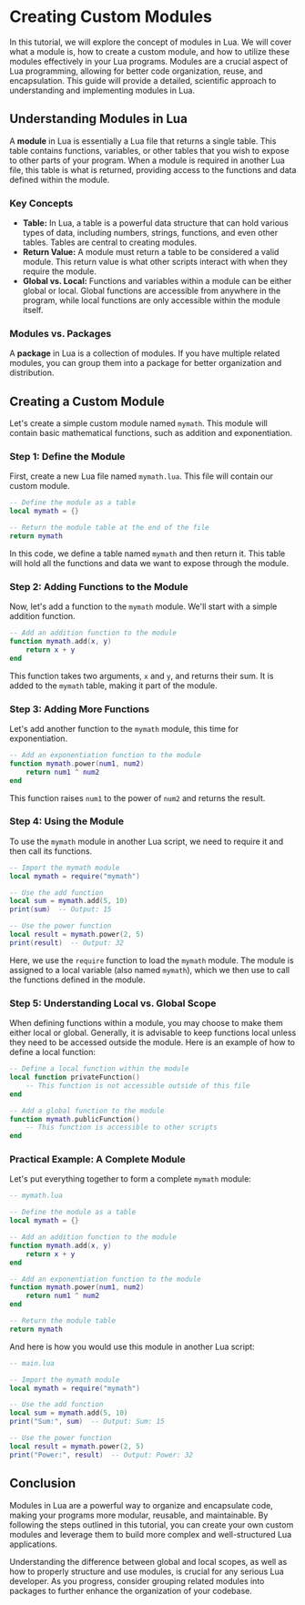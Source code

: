 # Creating Custom Modules

In this tutorial, we will explore the concept of modules in Lua. We will cover what a module is, how to create a custom module, and how to utilize these modules effectively in your Lua programs. Modules are a crucial aspect of Lua programming, allowing for better code organization, reuse, and encapsulation. This guide will provide a detailed, scientific approach to understanding and implementing modules in Lua.

## Understanding Modules in Lua

A **module** in Lua is essentially a Lua file that returns a single table. This table contains functions, variables, or other tables that you wish to expose to other parts of your program. When a module is required in another Lua file, this table is what is returned, providing access to the functions and data defined within the module.

### Key Concepts

- **Table:** In Lua, a table is a powerful data structure that can hold various types of data, including numbers, strings, functions, and even other tables. Tables are central to creating modules.
- **Return Value:** A module must return a table to be considered a valid module. This return value is what other scripts interact with when they require the module.
- **Global vs. Local:** Functions and variables within a module can be either global or local. Global functions are accessible from anywhere in the program, while local functions are only accessible within the module itself.

### Modules vs. Packages

A **package** in Lua is a collection of modules. If you have multiple related modules, you can group them into a package for better organization and distribution.

## Creating a Custom Module

Let's create a simple custom module named `mymath`. This module will contain basic mathematical functions, such as addition and exponentiation.

### Step 1: Define the Module

First, create a new Lua file named `mymath.lua`. This file will contain our custom module.

```lua
-- Define the module as a table
local mymath = {}

-- Return the module table at the end of the file
return mymath
```

In this code, we define a table named `mymath` and then return it. This table will hold all the functions and data we want to expose through the module.

### Step 2: Adding Functions to the Module

Now, let's add a function to the `mymath` module. We'll start with a simple addition function.

```lua
-- Add an addition function to the module
function mymath.add(x, y)
    return x + y
end
```

This function takes two arguments, `x` and `y`, and returns their sum. It is added to the `mymath` table, making it part of the module.

### Step 3: Adding More Functions

Let's add another function to the `mymath` module, this time for exponentiation.

```lua
-- Add an exponentiation function to the module
function mymath.power(num1, num2)
    return num1 ^ num2
end
```

This function raises `num1` to the power of `num2` and returns the result.

### Step 4: Using the Module

To use the `mymath` module in another Lua script, we need to require it and then call its functions.

```lua
-- Import the mymath module
local mymath = require("mymath")

-- Use the add function
local sum = mymath.add(5, 10)
print(sum)  -- Output: 15

-- Use the power function
local result = mymath.power(2, 5)
print(result)  -- Output: 32
```

Here, we use the `require` function to load the `mymath` module. The module is assigned to a local variable (also named `mymath`), which we then use to call the functions defined in the module.

### Step 5: Understanding Local vs. Global Scope

When defining functions within a module, you may choose to make them either local or global. Generally, it is advisable to keep functions local unless they need to be accessed outside the module. Here is an example of how to define a local function:

```lua
-- Define a local function within the module
local function privateFunction()
    -- This function is not accessible outside of this file
end

-- Add a global function to the module
function mymath.publicFunction()
    -- This function is accessible to other scripts
end
```

### Practical Example: A Complete Module

Let's put everything together to form a complete `mymath` module:

```lua
-- mymath.lua

-- Define the module as a table
local mymath = {}

-- Add an addition function to the module
function mymath.add(x, y)
    return x + y
end

-- Add an exponentiation function to the module
function mymath.power(num1, num2)
    return num1 ^ num2
end

-- Return the module table
return mymath
```

And here is how you would use this module in another Lua script:

```lua
-- main.lua

-- Import the mymath module
local mymath = require("mymath")

-- Use the add function
local sum = mymath.add(5, 10)
print("Sum:", sum)  -- Output: Sum: 15

-- Use the power function
local result = mymath.power(2, 5)
print("Power:", result)  -- Output: Power: 32
```

## Conclusion

Modules in Lua are a powerful way to organize and encapsulate code, making your programs more modular, reusable, and maintainable. By following the steps outlined in this tutorial, you can create your own custom modules and leverage them to build more complex and well-structured Lua applications.

Understanding the difference between global and local scopes, as well as how to properly structure and use modules, is crucial for any serious Lua developer. As you progress, consider grouping related modules into packages to further enhance the organization of your codebase.
